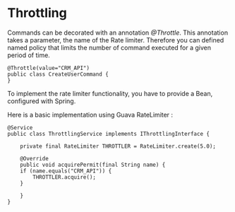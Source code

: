 # Throttling

Commands can be decorated with an annotation *@Throttle*. This annotation takes a parameter, the name of the Rate limiter. Therefore you can defined named policy that limits the number of command executed for a given period of time.

```
@Throttle(value="CRM_API")
public class CreateUserCommand {
}
```

To implement the rate limiter functionality, you have to provide a Bean, configured with Spring.

Here is a basic implementation using Guava RateLimiter : 

```
@Service
public class ThrottlingService implements IThrottlingInterface {

    private final RateLimiter THROTTLER = RateLimiter.create(5.0);

    @Override
    public void acquirePermit(final String name) {
	if (name.equals("CRM_API")) {
	    THROTTLER.acquire();
	}

    }
}
```
